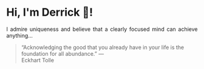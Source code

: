 # Hi, I'm Derrick 👋!
<p align="justify">I admire uniqueness and believe that a clearly focused mind can achieve anything...</p> 
<!-- #quote-start -->
<blockquote>&ldquo;Acknowledging the good that you already have in your life is the foundation for all abundance.&rdquo; &mdash; <footer>Eckhart Tolle</footer></blockquote>
<!-- #quote-end -->
